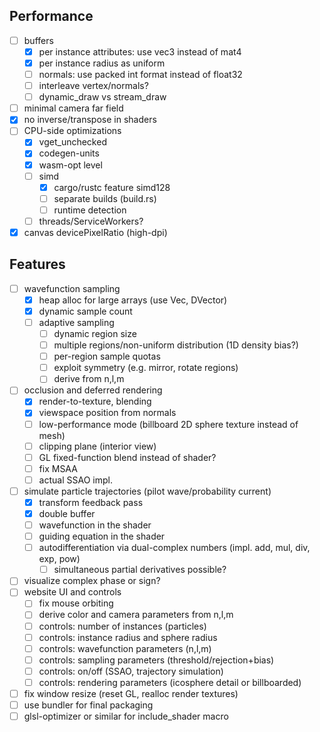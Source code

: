 ## Performance

- [ ] buffers
  - [x] per instance attributes: use vec3 instead of mat4
  - [x] per instance radius as uniform
  - [ ] normals: use packed int format instead of float32
  - [ ] interleave vertex/normals?
  - [ ] dynamic_draw vs stream_draw
- [ ] minimal camera far field
- [x] no inverse/transpose in shaders
- [ ] CPU-side optimizations
  - [x] vget_unchecked
  - [x] codegen-units
  - [x] wasm-opt level
  - [ ] simd
    - [x] cargo/rustc feature simd128
    - [ ] separate builds (build.rs)
    - [ ] runtime detection
  - [ ] threads/ServiceWorkers?
- [x] canvas devicePixelRatio (high-dpi)

## Features

- [ ] wavefunction sampling
  - [x] heap alloc for large arrays (use Vec, DVector)
  - [x] dynamic sample count
  - [ ] adaptive sampling
    - [ ] dynamic region size
    - [ ] multiple regions/non-uniform distribution (1D density bias?)
    - [ ] per-region sample quotas
    - [ ] exploit symmetry (e.g. mirror, rotate regions)
    - [ ] derive from n,l,m
- [ ] occlusion and deferred rendering
  - [x] render-to-texture, blending
  - [x] viewspace position from normals
  - [ ] low-performance mode (billboard 2D sphere texture instead of mesh)
  - [ ] clipping plane (interior view)
  - [ ] GL fixed-function blend instead of shader?
  - [ ] fix MSAA
  - [ ] actual SSAO impl.
- [ ] simulate particle trajectories (pilot wave/probability current)
  - [x] transform feedback pass
  - [x] double buffer
  - [ ] wavefunction in the shader
  - [ ] guiding equation in the shader
  - [ ] autodifferentiation via dual-complex numbers (impl. add, mul, div, exp, pow)
    - [ ] simultaneous partial derivatives possible?
- [ ] visualize complex phase or sign?
- [ ] website UI and controls
  - [ ] fix mouse orbiting
  - [ ] derive color and camera parameters from n,l,m
  - [ ] controls: number of instances (particles)
  - [ ] controls: instance radius and sphere radius
  - [ ] controls: wavefunction parameters (n,l,m)
  - [ ] controls: sampling parameters (threshold/rejection+bias)
  - [ ] controls: on/off (SSAO, trajectory simulation)
  - [ ] controls: rendering parameters (icosphere detail or billboarded)
- [ ] fix window resize (reset GL, realloc render textures)
- [ ] use bundler for final packaging
- [ ] glsl-optimizer or similar for include_shader macro

